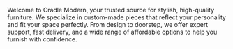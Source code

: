 Welcome to Cradle Modern, your trusted source for stylish, high-quality furniture. We specialize in custom-made pieces that reflect your personality and fit your space perfectly. 
From design to doorstep, we offer expert support, fast delivery, and a wide range of affordable options to help you furnish with confidence.
